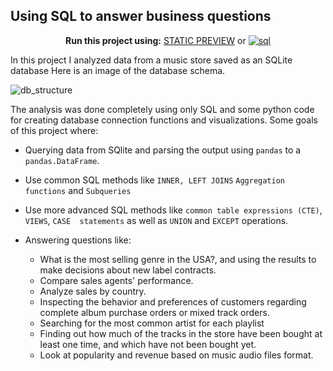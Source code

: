 ## Using SQL to answer business questions


<div align="center">

  **Run this project using:** [STATIC PREVIEW](https://nbviewer.jupyter.org/github/ealvarezj/Data-Science-Portfolio/blob/main/SQL_Projects/SQL_Music_Store/SQL_Music_Store_Project.ipynb) or [![sql](https://mybinder.org/badge_logo.svg)](https://mybinder.org/v2/gh/ealvarezj/binder_env/main?urlpath=git-pull%3Frepo%3Dhttps%253A%252F%252Fgithub.com%252Fealvarezj%252FData-Science-Portfolio%26urlpath%3Dtree%252FData-Science-Portfolio%252FSQL_Projects%252FSQL_Music_Store%252FSQL_Music_Store_Project.ipynb%26branch%3Dmain)

</div>

In this project I analyzed data from a music store saved as an SQLite database  Here is an image of the database schema. 



<!-- <details><summary>CLICK ME</summary>
<p> -->

![db_structure](/DataScience-Portfolio/images/chinook-schema.svg)

<!-- </p>
</details> -->

The analysis was done completely using only SQL and some python code for creating database connection functions and visualizations. Some goals of this project where:

- Querying data from SQlite and parsing the output using `pandas` to a `pandas.DataFrame`.
- Use common SQL methods like `INNER, LEFT JOINS` `Aggregation functions` and `Subqueries`
- Use more advanced SQL methods like `common table expressions (CTE)`, `VIEWS`, `CASE  statements` as well as `UNION` and `EXCEPT` operations. 

- Answering questions like:
  - What is the most selling genre in the USA?, and using the results to make decisions about new label contracts.
  - Compare sales agents' performance.
  - Analyze sales by country.
  - Inspecting the behavior and preferences of customers regarding complete album purchase orders or mixed track orders.
  - Searching for the most common artist for each playlist
  - Finding out how much of the tracks in the store have been bought at least one time, and which have not been bought yet.
  - Look at popularity and revenue based on music audio files format.


<!-- Binder latest URl

https://mybinder.org/v2/gh/ealvarezj/Data-Science-Portfolio/main?filepath=SQL_Projects/SQL_Music_Store/SQL_Music_Store_Project.ipynb


put the path to the file using the main branch

 -->